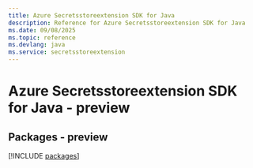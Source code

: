 ```yaml
---
title: Azure Secretsstoreextension SDK for Java
description: Reference for Azure Secretsstoreextension SDK for Java
ms.date: 09/08/2025
ms.topic: reference
ms.devlang: java
ms.service: secretsstoreextension
---
```

# Azure Secretsstoreextension SDK for Java - preview
## Packages - preview
[!INCLUDE [packages](secretsstoreextension-index.md)]